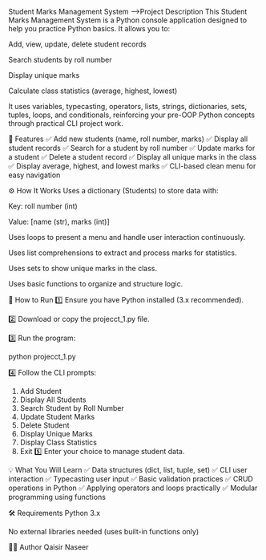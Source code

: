  Student Marks Management System
-->Project Description
This Student Marks Management System is a Python console application designed to help you practice Python basics.
It allows you to:

Add, view, update, delete student records

Search students by roll number

Display unique marks

Calculate class statistics (average, highest, lowest)

It uses variables, typecasting, operators, lists, strings, dictionaries, sets, tuples, loops, and conditionals, reinforcing your pre-OOP Python concepts through practical CLI project work.

🎯 Features
✅ Add new students (name, roll number, marks)
✅ Display all student records
✅ Search for a student by roll number
✅ Update marks for a student
✅ Delete a student record
✅ Display all unique marks in the class
✅ Display average, highest, and lowest marks
✅ CLI-based clean menu for easy navigation

⚙️ How It Works
Uses a dictionary (Students) to store data with:

Key: roll number (int)

Value: [name (str), marks (int)]

Uses loops to present a menu and handle user interaction continuously.

Uses list comprehensions to extract and process marks for statistics.

Uses sets to show unique marks in the class.

Uses basic functions to organize and structure logic.

🚀 How to Run
1️⃣ Ensure you have Python installed (3.x recommended).

2️⃣ Download or copy the projecct_1.py file.

3️⃣ Run the program:

python projecct_1.py

4️⃣ Follow the CLI prompts:

1. Add Student
2. Display All Students
3. Search Student by Roll Number
4. Update Student Marks
5. Delete Student
6. Display Unique Marks
7. Display Class Statistics
8. Exit
5️⃣ Enter your choice to manage student data.

💡 What You Will Learn
✅ Data structures (dict, list, tuple, set)
✅ CLI user interaction
✅ Typecasting user input
✅ Basic validation practices
✅ CRUD operations in Python
✅ Applying operators and loops practically
✅ Modular programming using functions

🛠️ Requirements
Python 3.x

No external libraries needed (uses built-in functions only)

👨‍💻 Author
Qaisir Naseer